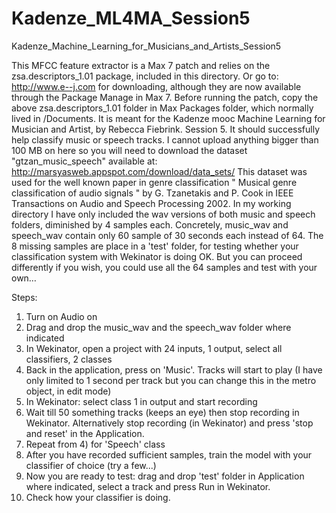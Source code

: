 # Kadenze_ML4MA_Session5
Kadenze_Machine_Learning_for_Musicians_and_Artists_Session5


This MFCC feature extractor is a Max 7 patch and relies on the zsa.descriptors_1.01 package, included in this directory.
Or go to: http://www.e--j.com for downloading, although they are now available through the Package Manage in Max 7.
Before running the patch, copy the above zsa.descriptors_1.01 folder in Max Packages folder, which normally lived in /Documents.
It is meant for the Kadenze mooc Machine Learning for Musician and Artist, by Rebecca Fiebrink. Session 5.
It should successfully help classify music or speech tracks.
I cannot upload anything bigger than 100 MB on here so you will need to download the dataset "gtzan_music_speech" available at: http://marsyasweb.appspot.com/download/data_sets/
This dataset was used for the well known paper in genre classification " Musical genre classification of audio signals " by G. Tzanetakis and P. Cook in IEEE Transactions on Audio and Speech Processing 2002.
In my working directory I have only included the wav versions of both music and speech folders, diminished by 4 samples each.
Concretely, music_wav and speech_wav contain only 60 sample of 30 seconds each instead of 64.
The 8 missing samples are place in a 'test' folder, for testing whether your classification system with Wekinator is doing OK. But you can proceed differently if you wish, you could use all the 64 samples and test with your own…

Steps:

1) Turn on Audio on
2) Drag and drop the music_wav and the speech_wav folder where indicated
3) In Wekinator, open a project with 24 inputs, 1 output, select all classifiers, 2 classes
4) Back in the application, press on 'Music'. Tracks will start to play (I have only limited to 1 second per track but you can change this in the metro object, in edit mode)
5) In Wekinator: select class 1 in output and start recording
6) Wait till 50 something tracks (keeps an eye) then stop recording in Wekinator. Alternatively stop recording (in Wekinator) and press 'stop and reset' in the Application.
7) Repeat from 4) for 'Speech' class
8) After you have recorded sufficient samples, train the model with your classifier of choice (try a few...)
9) Now you are ready to test: drag and drop 'test' folder in Application where indicated, select a track and press Run in Wekinator.
10) Check how your classifier is doing.
